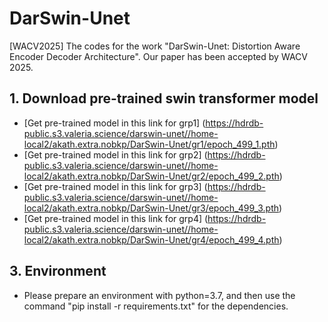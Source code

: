 # DarSwin-Unet
[WACV2025] The codes for the work "DarSwin-Unet: Distortion Aware Encoder Decoder Architecture". Our paper has been accepted by WACV 2025.

## 1. Download pre-trained swin transformer model 
* [Get pre-trained model in this link for grp1] (https://hdrdb-public.s3.valeria.science/darswin-unet//home-local2/akath.extra.nobkp/DarSwin-Unet/gr1/epoch_499_1.pth)
* [Get pre-trained model in this link for grp2] (https://hdrdb-public.s3.valeria.science/darswin-unet//home-local2/akath.extra.nobkp/DarSwin-Unet/gr2/epoch_499_2.pth)
* [Get pre-trained model in this link for grp3] (https://hdrdb-public.s3.valeria.science/darswin-unet//home-local2/akath.extra.nobkp/DarSwin-Unet/gr3/epoch_499_3.pth)
* [Get pre-trained model in this link for grp4] (https://hdrdb-public.s3.valeria.science/darswin-unet//home-local2/akath.extra.nobkp/DarSwin-Unet/gr4/epoch_499_4.pth)


## 3. Environment

- Please prepare an environment with python=3.7, and then use the command "pip install -r requirements.txt" for the dependencies.
